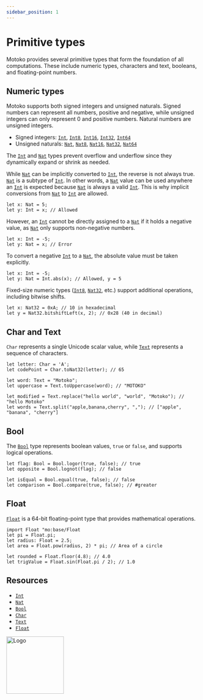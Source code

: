 ```yaml
---
sidebar_position: 1
---
```


# Primitive types

Motoko provides several primitive types that form the foundation of all computations. These include numeric types, characters and text, booleans, and floating-point numbers.

## Numeric types

Motoko supports both signed integers and unsigned naturals. Signed numbers can represent all numbers, positive and negative, while unsigned integers can only represent 0 and positive numbers. Natural numbers are unsigned integers.

- Signed integers: [`Int`](https://internetcomputer.org/docs/motoko/base/Int), [`Int8`](https://internetcomputer.org/docs/motoko/base/Int8), [`Int16`](https://internetcomputer.org/docs/motoko/base/Int16), [`Int32`](https://internetcomputer.org/docs/motoko/base/Int32), [`Int64`](https://internetcomputer.org/docs/motoko/base/Int64)
- Unsigned naturals: [`Nat`](https://internetcomputer.org/docs/motoko/base/Nat), [`Nat8`](https://internetcomputer.org/docs/motoko/base/Nat8), [`Nat16`](https://internetcomputer.org/docs/motoko/base/Nat16), [`Nat32`](https://internetcomputer.org/docs/motoko/base/Nat32), [`Nat64`](https://internetcomputer.org/docs/motoko/base/Nat64)

The [`Int`](https://internetcomputer.org/docs/motoko/base/Int) and [`Nat`](https://internetcomputer.org/docs/motoko/base/Nat) types prevent overflow and underflow since they dynamically expand or shrink as needed.

While [`Nat`](https://internetcomputer.org/docs/motoko/base/Nat) can be implicitly converted to [`Int`](https://internetcomputer.org/docs/motoko/base/Int), the reverse is not always true. [`Nat`](https://internetcomputer.org/docs/motoko/base/Nat) is a subtype of [`Int`](https://internetcomputer.org/docs/motoko/base/Int). In other words, a [`Nat`](https://internetcomputer.org/docs/motoko/base/Nat) value can be used anywhere an [`Int`](https://internetcomputer.org/docs/motoko/base/Int) is expected because [`Nat`](https://internetcomputer.org/docs/motoko/base/Nat) is always a valid [`Int`](https://internetcomputer.org/docs/motoko/base/Int). This is why implicit conversions from [`Nat`](https://internetcomputer.org/docs/motoko/base/Nat) to [`Int`](https://internetcomputer.org/docs/motoko/base/Int) are allowed.

```motoko no-repl
let x: Nat = 5;
let y: Int = x; // Allowed
```

However, an [`Int`](https://internetcomputer.org/docs/motoko/base/Int) cannot be directly assigned to a [`Nat`](https://internetcomputer.org/docs/motoko/base/Nat) if it holds a negative value, as [`Nat`](https://internetcomputer.org/docs/motoko/base/Nat) only supports non-negative numbers.

```motoko no-repl
let x: Int = -5;
let y: Nat = x; // Error
```

To convert a negative [`Int`](https://internetcomputer.org/docs/motoko/base/Int) to a [`Nat`](https://internetcomputer.org/docs/motoko/base/Nat), the absolute value must be taken explicitly.

```motoko no-repl
let x: Int = -5;
let y: Nat = Int.abs(x); // Allowed, y = 5
```

Fixed-size numeric types ([`Int8`](https://internetcomputer.org/docs/motoko/base/Int8), [`Nat32`](https://internetcomputer.org/docs/motoko/base/Nat32), etc.) support additional operations, including bitwise shifts.

```motoko no-repl
let x: Nat32 = 0xA; // 10 in hexadecimal
let y = Nat32.bitshiftLeft(x, 2); // 0x28 (40 in decimal)
```

## Char and Text

`Char` represents a single Unicode scalar value, while [`Text`](https://internetcomputer.org/docs/motoko/base/Text) represents a sequence of characters.

```motoko no-repl
let letter: Char = 'A';
let codePoint = Char.toNat32(letter); // 65

let word: Text = "Motoko";
let uppercase = Text.toUppercase(word); // "MOTOKO"

let modified = Text.replace("hello world", "world", "Motoko"); // "hello Motoko"
let words = Text.split("apple,banana,cherry", ","); // ["apple", "banana", "cherry"]
```

## Bool

The [`Bool`](https://internetcomputer.org/docs/motoko/base/Bool) type represents boolean values, `true` or `false`, and supports logical operations.

```motoko no-repl
let flag: Bool = Bool.logor(true, false); // true
let opposite = Bool.lognot(flag); // false

let isEqual = Bool.equal(true, false); // false
let comparison = Bool.compare(true, false); // #greater
```

## Float

[`Float`](https://internetcomputer.org/docs/motoko/base/Float) is a 64-bit floating-point type that provides mathematical operations.

```motoko no-repl
import Float "mo:base/Float
let pi = Float.pi;
let radius: Float = 2.5;
let area = Float.pow(radius, 2) * pi; // Area of a circle

let rounded = Float.floor(4.8); // 4.0
let trigValue = Float.sin(Float.pi / 2); // 1.0
```

## Resources

- [`Int`](https://internetcomputer.org/docs/motoko/base/int)
- [`Nat`](https://internetcomputer.org/docs/motoko/base/nat)
- [`Bool`](https://internetcomputer.org/docs/motoko/base/bool)
- [`Char`](https://internetcomputer.org/docs/motoko/base/char)
- [`Text`](https://internetcomputer.org/docs/motoko/base/text)
- [`Float`](https://internetcomputer.org/docs/motoko/base/float)

<img src="https://cdn-assets-eu.frontify.com/s3/frontify-enterprise-files-eu/eyJwYXRoIjoiZGZpbml0eVwvYWNjb3VudHNcLzAxXC80MDAwMzA0XC9wcm9qZWN0c1wvNFwvYXNzZXRzXC8zOFwvMTc2XC9jZGYwZTJlOTEyNDFlYzAzZTQ1YTVhZTc4OGQ0ZDk0MS0xNjA1MjIyMzU4LnBuZyJ9:dfinity:9Q2_9PEsbPqdJNAQ08DAwqOenwIo7A8_tCN4PSSWkAM?width=2400" alt="Logo" width="150" height="150" />